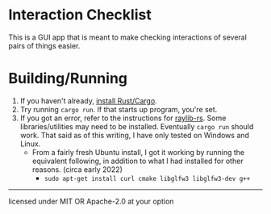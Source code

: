 # Interaction Checklist

This is a GUI app that is meant to make checking interactions of several pairs of things easier.

# Building/Running

1. If you haven't already, [install Rust/Cargo](https://rustup.rs/).
2. Try running `cargo run`. If that starts up program, you're set.
3. If you got an error, refer to the instructions for [raylib-rs](https://github.com/deltaphc/raylib-rs#installation). Some libraries/utilities may need to be installed. Eventually `cargo run` should work. That said as of this writing, I have only tested on Windows and Linux.
    * From a fairly fresh Ubuntu install, I got it working by running the equivalent following, in addition to what I had installed for other reasons. (circa early 2022)
        * `sudo apt-get install curl cmake libglfw3 libglfw3-dev g++`

____
licensed under MIT OR Apache-2.0 at your option
